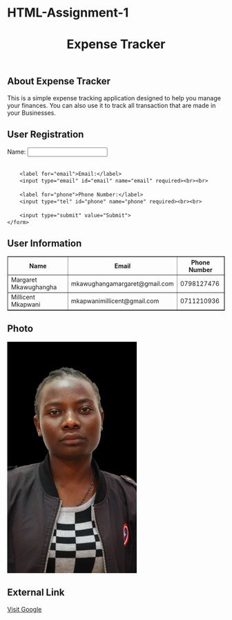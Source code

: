 # HTML-Assignment-1
<!DOCTYPE html>
<html lang="en">
<head>
    <meta charset="UTF-8">
    <meta name="viewport" content="width=device-width, initial-scale=1.0">
    <title>Expense Tracker Application</title>
</head>
<body>

<header>
    <h1>Expense Tracker</h1>
</header>

<section>
    <h2>About Expense Tracker</h2>
    <p>This is a simple expense tracking application designed to help you manage your finances.
        You can also use it to track all transaction that are made in your Businesses.
    </p>
</section>

<section>
    <h2>User Registration</h2>
    <form action="submit_form.php" method="POST">
        <label for="name">Name:</label>
        <input type="text" id="name" name="name" required><br><br>
        
        <label for="email">Email:</label>
        <input type="email" id="email" name="email" required><br><br>
        
        <label for="phone">Phone Number:</label>
        <input type="tel" id="phone" name="phone" required><br><br>
        
        <input type="submit" value="Submit">
    </form>
</section>

<section>
    <h2>User Information</h2>
    <table border="1">
        <tr>
            <th>Name</th>
            <th>Email</th>
            <th>Phone Number</th>
        </tr>
        <tr>
            <td>Margaret Mkawughangha</td>
            <td>mkawughangamargaret@gmail.com</td>
            <td>0798127476</td>
        </tr>
        <tr>
            <td>Millicent Mkapwani</td>
            <td>mkapwanimillicent@gmail.com</td>
            <td>0711210936</td>
        </tr>
    </table>
</section>

<section>
    <h2>Photo</h2>
    <img src="MARGARET.jpeg" alt="MARGARET" width="300">
</section>

<section>
    <h2>External Link</h2>
    <p><a href="https://google.com" target="_blank">Visit Google</a></p>
</section>

</body>
</html>
